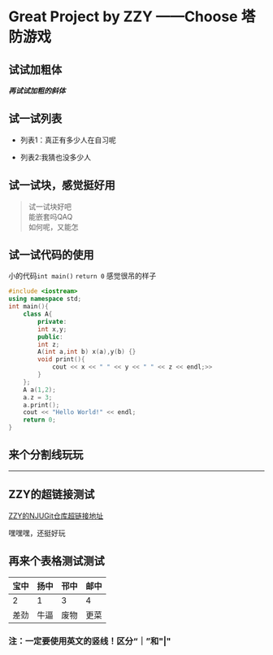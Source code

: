 # Great Project by ZZY ——Choose 塔防游戏

## 试试加粗体

***再试试加粗的斜体***

## 试一试列表

+ 列表1：真正有多少人在自习呢

+ 列表2:我猜也没多少人

## 试一试块，感觉挺好用

> 试一试块好吧  
> 能嵌套吗QAQ  
>如何呢，又能怎

## 试一试代码的使用

小的代码`int main()`  `return 0`
感觉很吊的样子

``` C++
#include <iostream>
using namespace std;
int main(){
    class A{
        private:
        int x,y;
        public:
        int z;
        A(int a,int b) x(a),y(b) {}
        void print(){
            cout << x << " " << y << " " << z << endl;>>
        }
    };
    A a(1,2);
    a.z = 3;
    a.print();
    cout << "Hello World!" << endl;
    return 0;
}
```

## 来个分割线玩玩

***

## ZZY的超链接测试

[ZZY的NJUGit仓库超链接地址](https://git.nju.edu.cn/DavidChou/college_for_zzy)

嘿嘿嘿，还挺好玩

## 再来个表格测试测试

| 宝中 | 扬中 | 邗中 | 邮中 |
| - | - | - | - |
| 2 | 1 | 3 | 4 |
| 差劲 | 牛逼 | 废物 | 更菜 |

### 注：一定要使用英文的竖线！区分“｜”和"|"